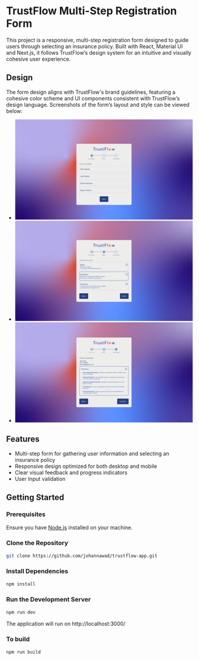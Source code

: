 # TrustFlow Multi-Step Registration Form

This project is a responsive, multi-step registration form designed to guide users through selecting an insurance policy. Built with React, Material UI and Next.js, it follows TrustFlow’s design system for an intuitive and visually cohesive user experience.

## Design

The form design aligns with TrustFlow's brand guidelines, featuring a cohesive color scheme and UI components consistent with TrustFlow’s design language. Screenshots of the form’s layout and style can be viewed below:

- ![User Info](designs/home.png)
- ![Policy](designs/policy.png)
- ![Summary](designs/summary.png)

## Features

- Multi-step form for gathering user information and selecting an insurance policy
- Responsive design optimized for both desktop and mobile
- Clear visual feedback and progress indicators
- User Input validation

## Getting Started

### Prerequisites

Ensure you have [Node.js](https://nodejs.org/) installed on your machine.

### Clone the Repository

```bash
git clone https://github.com/johannawad/trustflow-app.git

```

### Install Dependencies

```bash
npm install
```

### Run the Development Server

```bash
npm run dev
```

The application will run on http://localhost:3000/

### To build

```bash
npm run build
```

